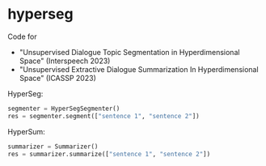 # hyperseg
Code for 
- "Unsupervised Dialogue Topic Segmentation in Hyperdimensional Space" (Interspeech 2023)
- "Unsupervised Extractive Dialogue Summarization In Hyperdimensional Space" (ICASSP 2023)


HyperSeg:
```python
segmenter = HyperSegSegmenter()
res = segmenter.segment(["sentence 1", "sentence 2"])
```

HyperSum:
```python
summarizer = Summarizer()
res = summarizer.summarize(["sentence 1", "sentence 2"])
```
